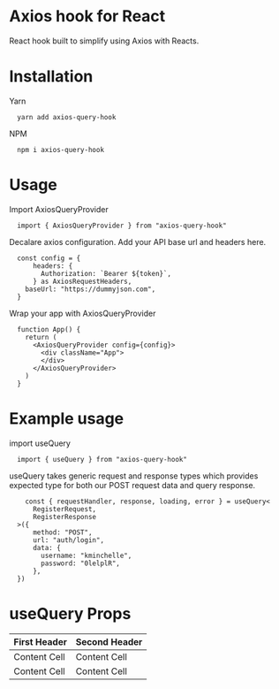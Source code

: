 # Axios hook for React

React hook built to simplify using Axios with Reacts. 

# Installation

  Yarn
  ```
    yarn add axios-query-hook
  ```
  NPM
  ```
    npm i axios-query-hook
  ```

# Usage
  Import AxiosQueryProvider 
  ```
    import { AxiosQueryProvider } from "axios-query-hook"
  ```
  Decalare axios configuration. Add your API base url and headers here.
  ```
    const config = {
        headers: {
          Authorization: `Bearer ${token}`,
        } as AxiosRequestHeaders,
      baseUrl: "https://dummyjson.com",
    }
  ```
  Wrap your app with AxiosQueryProvider
  ```
    function App() {
      return (
        <AxiosQueryProvider config={config}>
          <div className="App">
          </div>
        </AxiosQueryProvider>
      )
    }
  ```

# Example usage
  import useQuery 
  ```
    import { useQuery } from "axios-query-hook"
  ```

  useQuery takes generic request and response types which provides expected type for both our POST request data and query response. 
  ```
      const { requestHandler, response, loading, error } = useQuery<
        RegisterRequest,
        RegisterResponse
    >({
        method: "POST",
        url: "auth/login",
        data: {
          username: "kminchelle",
          password: "0lelplR",
        },
    })
  ```
# useQuery Props
  | First Header  | Second Header |
  | ------------- | ------------- |
  | Content Cell  | Content Cell  |
  | Content Cell  | Content Cell  |

  
  



